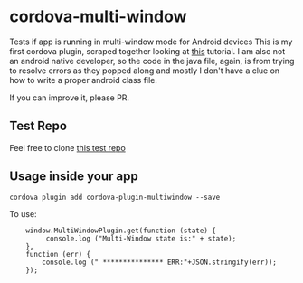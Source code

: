 # cordova-multi-window
Tests if app is running in multi-window mode for Android devices
This is my first cordova plugin, scraped together looking at [this](https://medium.com/ionic-and-the-mobile-web/how-to-write-cordova-plugins-864e40025f2) tutorial. I am also not an android native developer, so the code in the java file, again,
is from trying to resolve errors as they popped along and mostly I don't have a clue on how to write a proper android class file.

If you can improve it, please PR. 

## Test Repo
Feel free to clone [this test repo](https://github.com/pliablepixels/is-multiwindow-test)

## Usage inside your app
`cordova plugin add cordova-plugin-multiwindow --save`

To use:

```
    window.MultiWindowPlugin.get(function (state) {
         console.log ("Multi-Window state is:" + state);
    },
    function (err) { 
        console.log (" *************** ERR:"+JSON.stringify(err));
    });
```
